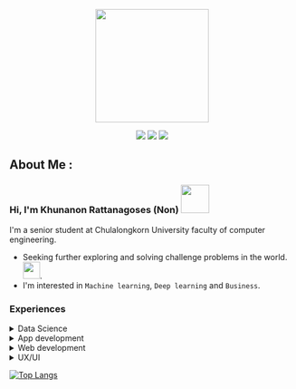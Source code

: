 <p align="center">
 <img src="https://i.pinimg.com/originals/3d/74/68/3d7468d1bb523674726ba6934a396566.gif" width=200>
</p>

<p align="center">
  <a href="https://nonkhuna.github.io/"><img src="https://img.shields.io/badge/-Github-181717?style=for-the-badge&logo=Github&logoColor=white"></a>
  <a href="https://www.linkedin.com/in/nonkhuna/"><img src="https://img.shields.io/badge/-LinkedIn-0077B5?style=for-the-badge&logo=LinkedIn&logoColor=white"></a>
  <a href="https://www.kaggle.com/khunanonr"><img src="https://img.shields.io/badge/Kaggle-00599C?style=for-the-badge&logo=kaggle&logoColor=white"></a>

<p align="center">


## About Me :
### Hi, I'm Khunanon Rattanagoses (Non) <img src="https://media.giphy.com/media/mGcNjsfWAjY5AEZNw6/giphy.gif" width="50">
I'm a senior student at Chulalongkorn University faculty of computer engineering.
 - Seeking further exploring and solving challenge problems in the world. <img src="https://media.giphy.com/media/WUlplcMpOCEmTGBtBW/giphy.gif" width="30">.
 - I'm interested in ```Machine learning```, ``Deep learning`` and ``Business``.
 
 ### Experiences
 
<details>
<summary>Data Science</summary>
 
 - Classical Machine Learning
   - [Sed-young-wa](https://github.com/karnjj/sed-young-wa): A service for estimating the end of the issues submitted in the Traffy fondue platform.
 - NLP
   - [Word correction](https://github.com/NonKhuna/word-correction): Correct error words which are output from ASR model.
   - [Job title classification](https://github.com/NonKhuna/JobTopGun-job-title-classification): Predict Job title from job description.
   - [Pull Request title generator](https://github.com/tinnakitudsa/Pull-Request-Title-Generation): Generate PR title by using the BART model and TextRank algorithm.
   - [Depression classification model](https://github.com/NonKhuna/Depression-classification/tree/main): Predict people with depression using interview transcripts.
 - Image Processing
   - [Traffy fondue](https://github.com/NonKhuna/Traffy-foundue-image-classification): Classify 10 problems using the image from Traffy fondue report.
   - [Tuberculosis Prediction](https://github.com/NonKhuna/tuberculosis-chest-x-rays-shenzhen): Image classification model to predict tuberculosis using X-ray images.
</details>

<details>
 <summary>App development</summary>
 
 - [DelveiBot](https://github.com/NonKhuna/DelveiBot): An assistance chatbot for finding and reporting lost items.
 - [DataPro algorithm](https://github.com/NonKhuna/DataPro-Algorithm): An algorithm that finds statistically significant patterns in data to detect data format changing.
 - [SongkranAR](https://github.com/NonKhuna/SongkranAR_project): An AR application for celebrating Songkran in Thailand.
 - [Thai-to-Braille](https://github.com/NonKhuna/Thai-textToBraille): A Thai-Braille translation algorithm implemented by using Finite State Machines.
 - [War-of-alien](https://github.com/karnjj/final-project-progmeth): A Tower defense game like LINE Rnagers.
</details>
 
<details>
<summary>Web development</summary>
  
 - [Khigun-chat](https://github.com/karnjj/kuigun-chat) [Front-end]: A chat application which supports both private and group chats
 - [Demo by Tuder](https://github.com/2110336-2565-2/sec2-group10-demo-frontend) [Front-end]: Music streaming platform
</details>

<details>
<summary>UX/UI</summary>
  
 - [Demo by Tuder](https://www.figma.com/file/0KTE4OcQD3pQPiammYojpx/Demo-By-tuder?type=design&node-id=239%3A411&t=aitNPHt0bn6YNnKd-1)
 - [BillCert](https://www.figma.com/file/YH6fSoDYX3DyDe3Vx3uw2Q/TRW-MVP-1?type=design&node-id=52699-25614)
</details>

[![Top Langs](https://github-readme-stats.vercel.app/api/top-langs/?username=NonKhuna&layout=compact&theme=vision-friendly-dark)](https://github.com/anuraghazra/github-readme-stats)


